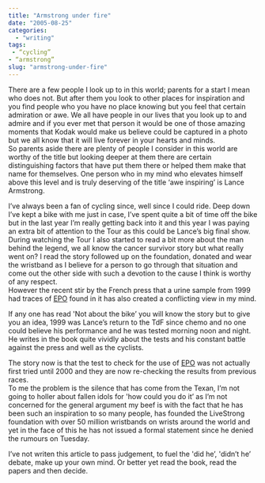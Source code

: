 ```yaml
---
title: "Armstrong under fire"
date: "2005-08-25"
categories: 
  - "writing"
tags:
 - “cycling”
- “armstrong”
slug: "armstrong-under-fire"
---
```


There are a few people I look up to in this world; parents for a start I mean who does not. But after them you look to other places for inspiration and you find people who you have no place knowing but you feel that certain admiration or awe. We all have people in our lives that you look up to and admire and if you ever met that person it would be one of those amazing moments that Kodak would make us believe could be captured in a photo but we all know that it will live forever in your hearts and minds.  
So parents aside there are plenty of people I consider in this world are worthy of the title but looking deeper at them there are certain distinguishing factors that have put them there or helped them make that name for themselves. One person who in my mind who elevates himself above this level and is truly deserving of the title ‘awe inspiring’ is Lance Armstrong.  

I’ve always been a fan of cycling since, well since I could ride. Deep down I’ve kept a bike with me just in case, I’ve spent quite a bit of time off the bike but in the last year I’m really getting back into it and this year I was paying an extra bit of attention to the Tour as this could be Lance’s big final show. During watching the Tour I also started to read a bit more about the man behind the legend, we all know the cancer survivor story but what really went on? I read the story followed up on the foundation, donated and wear the wristband as I believe for a person to go through that situation and come out the other side with such a devotion to the cause I think is worthy of any respect.  
However the recent stir by the French press that a urine sample from 1999 had traces of [EPO][1] found in it has also created a conflicting view in my mind.  

If any one has read 'Not about the bike’ you will know the story but to give you an idea, 1999 was Lance’s return to the TdF since chemo and no one could believe his performance and he was tested morning noon and night. He writes in the book quite vividly about the tests and his constant battle against the press and well as the cyclists.  

The story now is that the test to check for the use of [EPO][2] was not actually first tried until 2000 and they are now re-checking the results from previous races.  
To me the problem is the silence that has come from the Texan, I’m not going to holler about fallen idols for 'how could you do it’ as I’m not concerned for the general argument my beef is with the fact that he has been such an inspiration to so many people, has founded the LiveStrong foundation with over 50 million wristbands on wrists around the world and yet in the face of this he has not issued a formal statement since he denied the rumours on Tuesday.

I’ve not writen this article to pass judgement, to fuel the 'did he’, 'didn’t he’ debate, make up your own mind. Or better yet read the book, read the papers and then decide.

[1]:	https://en.wikipedia.org/wiki/Erythropoietin
[2]:	https://en.wikipedia.org/wiki/Erythropoietin
